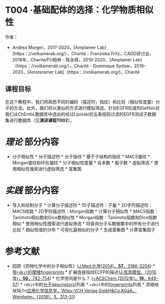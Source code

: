 # T004 ·基础配体的选择：化学物质相似性

 作者：

- Andrea Morger，2017-2020，[Amplamer Lab] (https：//volkamerab.org/），Charité - Franziska Fritz，CADD研讨会，2018年，Charité/FU柏林 - 陈永辉，2019-2020，[Amplamer Lab]（https：//volkamerab.org/），Charité - Dominique Sydow，2018-2020，[Amsteramer Lab]（https：//volkamerab.org/)，Charité



## 课程目标

在这个教程中，我们将熟悉不同的编码（描述符，指纹）和比较（相似性度量）分子的方法。此外，我们将以类似的方式进行模拟筛选，针对EGFR形成剂Gefitini对我们从ChEmbL数据库中选出的经过Lipinski的五条规则过滤的EGFR测试子数据集进行数据库（见**演讲课程T002**）。

# _理论_ 部分内容

* 分子相似性 * 分子描述符 * 分子指纹 * 基于子结构的指纹 * MACS皱纹 * Morgan皱纹和环形皱纹 * 分子相似性度量 * 谷本数 * 骰子数 * 虚拟筛选 * 使用相似性搜索进行虚拟筛选 * 富集图



# _实践_ 部分内容

* 导入和绘制分子 * 计算分子描述符 * 1D子描述符：子量 * 2D字符描述符：MACS纹路 * 2D字符描述符：Morgan指数 * 计算分子相似性 * MACS指数：Tanimoto相似数和Dice数相似性 * Morgan指数：Tanimoto指数和Dice指数相似 * 使用相似性搜索进行虚拟筛选 * 将查询分子与数据集中的所有分子进行比较 * 相似性值的分布 * 可视化最相似的分子 * 生成富集图 * 计算富集因子



# 参考文献

* 回顾《药物化学中的分子相似性》([J.Med.化学</i>(2014)，<b>57</b>，3186-3204](https://pubmed.ncbi.nlm.nih.gov/24151987)) * [带`rdkit`的摩根fingerprints](http://www.rdkit.org/docs/GettingStartedInPython.html#morgan-fingerprints-circular-fingerprints) * 扩展连接指纹ECFP的描述([J.信息模型。</i>(2010年)，<b>50</b>，742-754](https://pubs.acs.org/doi/abs/10.1021/ci100050t)) * 化学空间是什么？ ([<ACSChem.</i>(2012年)，<b>19</b>，649-57](https://www.ncbi.nlm.nih.gov/pubmed/23019491)) * `rdkit`中的[分子descriptors](https://www.rdkit.org/docs/GettingStartedInPython.html#list-of-available-descriptors)]列表 * `rdkit`中的[fingerprints](https://www.rdkit.org/docs/GettingStartedInPython.html#list-of-available-fingerprints)列表 * 浓缩地块简介([应用化学信息学，Wiley-VCH Verlag GmbH&Co.KGaA，Weinheim，(2018)，**1**，313-31](https://onlinelibrary.wiley.com/doi/10.1002/9783527806539.ch6h)) 